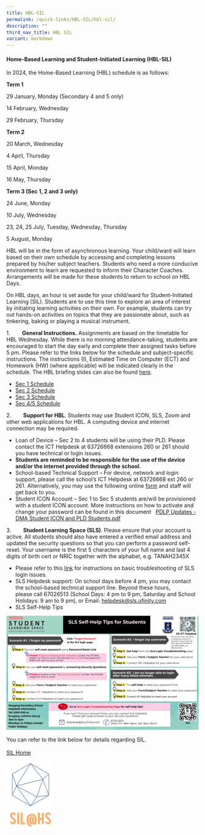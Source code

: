 ```yaml
---
title: HBL–SIL
permalink: /quick-links/HBL-SIL/hbl-sil/
description: ""
third_nav_title: HBL SIL
variant: markdown
---
```

#### Home-Based Learning and Student-Initiated Learning (HBL-SIL)


In 2024, the Home-Based Learning (HBL) schedule is as follows:

**Term 1**

29 January, Monday (Secondary 4 and 5 only)

14 February, Wednesday 

29 February, Thursday

**Term 2**

20 March, Wednesday

4 April, Thursday

15 April, Monday

16 May, Thursday

**Term 3 (Sec 1, 2 and 3 only)**

24 June, Monday

10 July, Wednesday

23, 24, 25 July, Tuesday, Wednesday, Thursday

5 August, Monday


HBL will be in the form of asynchronous learning. Your child/ward will learn based on their own schedule by accessing and completing lessons prepared by his/her subject teachers. Students who need a more conducive environment to learn are requested to inform their Character Coaches. Arrangements will be made for these students to return to school on HBL Days.  

On HBL days, an hour is set aside for your child/ward for Student-Initiated Learning (SIL). Students are to use this time to explore an area of interest by&nbsp;initiating learning activities on their own. For example, students can try out hands-on activities on topics that they are passionate about, such as tinkering, baking or playing a musical instrument.

1\.&nbsp;&nbsp; &nbsp;&nbsp; &nbsp;&nbsp;**General Instructions.**&nbsp;Assignments are based on the timetable for HBL Wednesday. While there is no morning attendance-taking, students are encouraged to start the day early and complete their assigned tasks before 5 pm. Please refer to the links below for the schedule and subject-specific instructions.&nbsp;The instructions (I), Estimated Time on Computer (ECT) and Homework (HW) (where applicable) will be indicated clearly in the schedule. The HBL briefing slides can also be found&nbsp;[here](/files/HBL%20Briefing%20to%20Students.pdf).&nbsp; &nbsp;

  

*   [Sec 1 Schedule](https://docs.google.com/spreadsheets/d/1owOqfTHko2ptYT4qRBqV274VLTxae0Wi6bfkyHpGod0)
*   [Sec 2 Schedule](https://docs.google.com/spreadsheets/d/1XRY60ZEYWlDAUrJMR2hebJu7ZzIw_O87Pk2ar00R5-A)
*   [Sec 3 Schedule](https://docs.google.com/spreadsheets/d/1OUh7ccx5K04b-mSbPJ6qt4zP_MHdxSXLUwPm8oUpNvI)
*   [Sec 4/5 Schedule](https://docs.google.com/spreadsheets/d/1DHxE6cb9C4luiaf-5vt43CjKoEZhGjbQdDrsUc8kH3I/edit?usp=sharing)

2\.&nbsp;&nbsp; &nbsp;&nbsp; &nbsp;&nbsp;**Support for HBL**. Students may use Student ICON, SLS, Zoom and other web applications for HBL. A computing device and internet connection may be required.

*   Loan of Device – Sec 2 to 4 students will be using their PLD. Please contact the ICT Helpdesk at 63726668 extensions 260 or 261 should you have technical or login issues.
*   **Students are reminded to be responsible for the use of the device and/or the internet provided through the school.**
*   School-based Technical Support – For device, network and login support, please call the school’s ICT Helpdesk at 63726668 ext 260 or 261. Alternatively, you may use the following online&nbsp;[form](https://form.gov.sg/#!/5e411c92366d6a0011c76b50)&nbsp;and staff will get back to you.
*   Student ICON Account – Sec 1 to Sec 5 students are/will be provisioned with a student ICON account. More instructions on how to activate and change your password can be found in this document&nbsp; &nbsp;[PDLP Updates - DMA Student ICON and PLD Students.pdf](/files/DMA/PDLP%20Updates%20-%20DMA%20Student%20ICON%20and%20PLD%20Students.pdf)

3\.&nbsp;&nbsp; &nbsp;&nbsp;&nbsp; &nbsp;**Student Learning Space (SLS)**. Please ensure that your account is active. All students should also have entered a verified email address and updated the security questions&nbsp;so that you can perform a password self-reset. Your username is the first 5 characters of your full name and last 4 digits of birth cert or NRIC together with the alphabet, e.g. TANAH2345X

*   Please refer to this&nbsp;[link](https://static.learning.moe.edu.sg/sls-user-guide/vle/logintroubleshooting/index.html)&nbsp;for instructions on basic troubleshooting of SLS login issues.
*   SLS Helpdesk support: On school days before 4 pm, you may contact the school-based technical support line. Beyond these hours, please&nbsp;call 67026513 (School Days: 4 pm to 9 pm, Saturday and School Holidays: 9 am to 9 pm), or Email:&nbsp;[helpdesk@sls.ufinity.com](mailto:helpdesk@sls.ufinity.com)
*   SLS Self-Help Tips


![](/images/poster%202%20SLS%20self%20help%20tips%20for%20students.png)

You can refer to the link below for details regarding SIL.  
&nbsp;  
[SIL Home](https://sites.google.com/view/hssil/home)


<a href="https://sites.google.com/view/hssil/home" target="_self"> 
          <img src="/images/SIL%20logo.jpeg" style="width:25%"></a>
